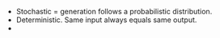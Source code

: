 * Stochastic = generation follows a probabilistic distribution.
* Deterministic. Same input always equals same output. 
* 